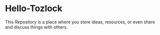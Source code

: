 # Hello-Tozlock
This Repository is a place where you store ideas, resources, or even share and discuss things with others.
